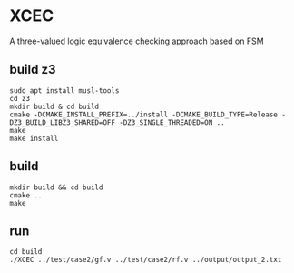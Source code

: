 # XCEC

A three-valued logic equivalence checking approach based on FSM

## build z3

```
sudo apt install musl-tools
cd z3
mkdir build & cd build
cmake -DCMAKE_INSTALL_PREFIX=../install -DCMAKE_BUILD_TYPE=Release -DZ3_BUILD_LIBZ3_SHARED=OFF -DZ3_SINGLE_THREADED=ON ..
make
make install
```

## build

``` shell
mkdir build && cd build
cmake ..
make
```

## run

``` shell
cd build
./XCEC ../test/case2/gf.v ../test/case2/rf.v ../output/output_2.txt
```
